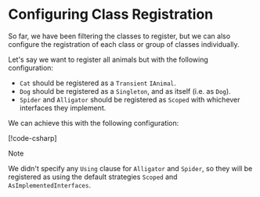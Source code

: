 # Configuring Class Registration
So far, we have been filtering the classes to register, but we can also configure the registration
of each class or group of classes individually.

Let's say we want to register all animals but with the following configuration:

- `Cat` should be registered as a `Transient` `IAnimal`.
- `Dog` should be registered as a `Singleton`, and as itself (i.e. as `Dog`).
- `Spider` and `Alligator` should be registered as `Scoped` with whichever interfaces they implement.

We can achieve this with the following configuration:

[!code-csharp[](~/docs/registerly/samples/Registerly.Samples.AdvancedRegistration/Animals/Sample3.cs?highlight=15-21)]

> [!NOTE]
> We didn't specify any `Using` clause for `Alligator` and `Spider`, so they will 
be registered as using the default strategies `Scoped` and `AsImplementedInterfaces`.
